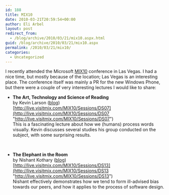 ```yaml
---
id: 188
title: MIX10
date: 2010-03-21T20:59:54+00:00
author: Eli Arbel
layout: post
redirect_from:
  - /blog/archive/2010/03/21/mix10.aspx.html
guid: /blog/archive/2010/03/21/mix10.aspx
permalink: /2010/03/21/mix10/
categories:
  - Uncategorized
---
```

I recently attended the Microsoft [MIX10](http://live.visitmix.com/) conference in Las Vegas. I had a nice time, but mostly because of the location; Las Vegas is an interesting place. The conference itself was mainly a PR for the new Windows Phone, but there were a couple of very interesting lectures I would like to share:

  * **The Art, Technology and Science of Reading**   
    by Kevin Larson ([blog](http://blogs.msdn.com/fontblog/))   
    [http://live.visitmix.com/MIX10/Sessions/DS07](http://live.visitmix.com/MIX10/Sessions/DS07 "http://live.visitmix.com/MIX10/Sessions/DS07")   
    This is a fascinating lecture about how we (humans) process words visually. Kevin discusses several studies his group conducted on the subject, with some surprising results.

&#160;

  * **The Elephant in the Room**   
    by Nishant Kothary ([blog](http://www.rainypixels.com/))   
    [http://live.visitmix.com/MIX10/Sessions/DS13](http://live.visitmix.com/MIX10/Sessions/DS13 "http://live.visitmix.com/MIX10/Sessions/DS13")   
    Nishant effectively demonstrates how we tend to form ill-advised bias towards our peers, and how it applies to the process of software design.